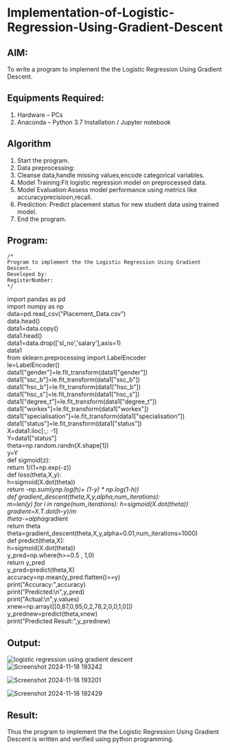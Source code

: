 # Implementation-of-Logistic-Regression-Using-Gradient-Descent

## AIM:
To write a program to implement the the Logistic Regression Using Gradient Descent.

## Equipments Required:
1. Hardware – PCs
2. Anaconda – Python 3.7 Installation / Jupyter notebook

## Algorithm
1. Start the program.
2. Data preprocessing:
3. Cleanse data,handle missing values,encode categorical variables.
4. Model Training:Fit logistic regression model on preprocessed data.
5. Model Evaluation:Assess model performance using metrics like accuracyprecisioon,recall.
6. Prediction: Predict placement status for new student data using trained model.
7. End the program.


## Program:
```
/*
Program to implement the the Logistic Regression Using Gradient Descent.
Developed by: 
RegisterNumber:  
*/
```
import pandas as pd  
import numpy as np  
data=pd.read_csv("Placement_Data.csv")  
data.head()  
data1=data.copy()  
data1.head()  
data1=data.drop(['sl_no','salary'],axis=1)  
data1  
from sklearn.preprocessing import LabelEncoder  
le=LabelEncoder()  
data1["gender"]=le.fit_transform(data1["gender"])  
data1["ssc_b"]=le.fit_transform(data1["ssc_b"])  
data1["hsc_b"]=le.fit_transform(data1["hsc_b"])   
data1["hsc_s"]=le.fit_transform(data1["hsc_s"])  
data1["degree_t"]=le.fit_transform(data1["degree_t"])  
data1["workex"]=le.fit_transform(data1["workex"])  
data1["specialisation"]=le.fit_transform(data1["specialisation"])  
data1["status"]=le.fit_transform(data1["status"])  
X=data1.iloc[:,: -1]  
Y=data1["status"]  
theta=np.random.randn(X.shape[1])  
y=Y  
def sigmoid(z):  
  return 1/(1+np.exp(-z))  
def loss(theta,X,y):  
  h=sigmoid(X.dot(theta))   
  return -np.sum(y*np.log(h)+ (1-y) * np.log(1-h))  
def gradient_descent(theta,X,y,alpha,num_iterations):  
  m=len(y)
  for i in range(num_iterations):
    h=sigmoid(X.dot(theta))  
    gradient=X.T.dot(h-y)/m  
    theta-=alpha*gradient  
  return theta  
theta=gradient_descent(theta,X,y,alpha=0.01,num_iterations=1000)  
def predict(theta,X):  
  h=sigmoid(X.dot(theta))  
  y_pred=np.where(h>=0.5 , 1,0)  
  return y_pred  
y_pred=predict(theta,X)  
accuracy=np.mean(y_pred.flatten()==y)  
print("Accuracy:",accuracy)  
print("Predicted:\n",y_pred)  
print("Actual:\n",y.values)  
xnew=np.array([[0,87,0,95,0,2,78,2,0,0,1,0]])  
y_prednew=predict(theta,xnew)  
print("Predicted Result:",y_prednew)  
## Output:
![logistic regression using gradient descent](sam.png)
![Screenshot 2024-11-18 193242](https://github.com/user-attachments/assets/185db4f8-58bb-4507-8f17-2a8015811105)

![Screenshot 2024-11-18 193201](https://github.com/user-attachments/assets/1dd31831-3691-4d76-9e62-d229a8aa62d2)

![Screenshot 2024-11-18 192429](https://github.com/user-attachments/assets/7fe7573f-fd22-40ea-a2db-524e7551d594)


## Result:
Thus the program to implement the the Logistic Regression Using Gradient Descent is written and verified using python programming.

